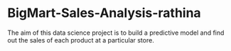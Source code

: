 # BigMart-Sales-Analysis-rathina
The aim of this data science project is to build a predictive model and find out the sales of each product at a particular store.
